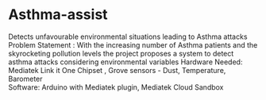 # Asthma-assist
Detects unfavourable environmental situations leading to Asthma attacks 
Problem Statement : With the increasing number of Asthma patients and the skyrocketing pollution levels the project proposes a system to detect asthma attacks considering environmental variables
Hardware Needed: Mediatek Link it One Chipset , Grove sensors - Dust, Temperature, Barometer  
Software: Arduino with Mediatek plugin, Mediatek Cloud Sandbox
